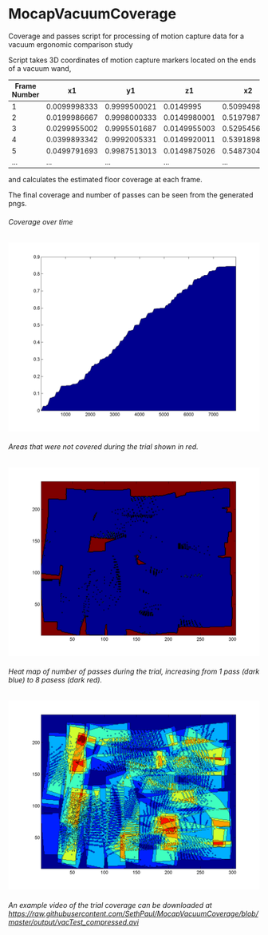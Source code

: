 # MocapVacuumCoverage
Coverage and passes script for processing of motion capture data for a vacuum ergonomic comparison study

Script takes 3D coordinates of motion capture markers located on the ends of a vacuum wand, <br>


Frame Number|x1|y1|z1|x2|y2|z2
---|---|---|---|---|---|---
1	| 0.0099998333 |	0.9999500021 |	0.0149995 |		0.5099498354 |	0.8727689958 |	0.0149995
2	| 0.0199986667 |	0.9998000333 |	0.0149980001 |		0.5197987	| 0.8679191841	| 0.0149980001
3	| 0.0299955002 |	0.9995501687 |	0.0149955003 |		0.5295456689 |	0.863036661	|0.0149955003
4	| 0.0399893342 |	0.9992005331 |	0.0149920011 |		0.5391898673 |	0.8581249182 |	0.0149920011
5	| 0.0499791693 |	0.9987513013 |	0.0149875026 |		0.5487304706 |	0.8531874017 |	0.0149875026
... | ... | ... | ... | ... | ... | ...

and calculates the estimated floor coverage at each frame.

The final coverage and number of passes can be seen from the generated pngs.
###### Coverage over time
![coverage over time](/output/VacTwo_percentCovered.png)

###### Areas that were not covered during the trial shown in red.
![No passes](/output/VacTwo_noPasses.png)

###### Heat map of number of passes during the trial, increasing from 1 pass (dark blue) to 8 pasess (dark red).
![Number of passes](/output/VacTwo_passes.png)

###### An example video of the trial coverage can be downloaded at https://raw.githubusercontent.com/SethPaul/MocapVacuumCoverage/blob/master/output/vacTest_compressed.avi
